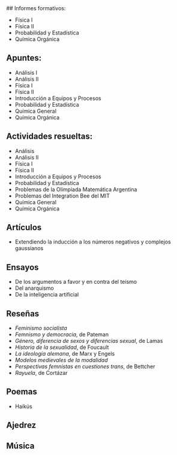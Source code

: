 <link rel="stylesheet" href="assets/css/style.css">
## Informes formativos:

* Física I
* Física II
* Probabilidad y Estadística
* Química Orgánica
  
## Apuntes:

* Análisis I
* Análisis II
* Física I
* Física II
* Introducción a Equipos y Procesos
* Probabilidad y Estadística
* Química General
* Química Orgánica

## Actividades resueltas:

* Análisis
* Análisis II
* Física I
* Física II
* Introducción a Equipos y Procesos
* Probabilidad y Estadística
* Problemas de la Olimpiada Matemática Argentina
* Problemas del Integration Bee del MIT
* Química General
* Química Orgánica

## Artículos

* Extendiendo la inducción a los números negativos y complejos gaussianos
 
## Ensayos

* De los argumentos a favor y en contra del teísmo
* Del anarquismo
* De la inteligencia artificial
  
## Reseñas

* *Feminismo socialista*
* *Femnismo y democracia*, de Pateman
* *Género, diferencia de sexos y diferencias sexual*, de Lamas
* *Historia de la sexualidad*, de Foucault
* *La ideología alemana*, de Marx y Engels
* *Modelos medievales de la modalidad*
* *Perspectivas femnistas en cuestiones trans*, de Bettcher
* *Rayuela*, de Cortázar
  
## Poemas

* Haikús

## Ajedrez
## Música
